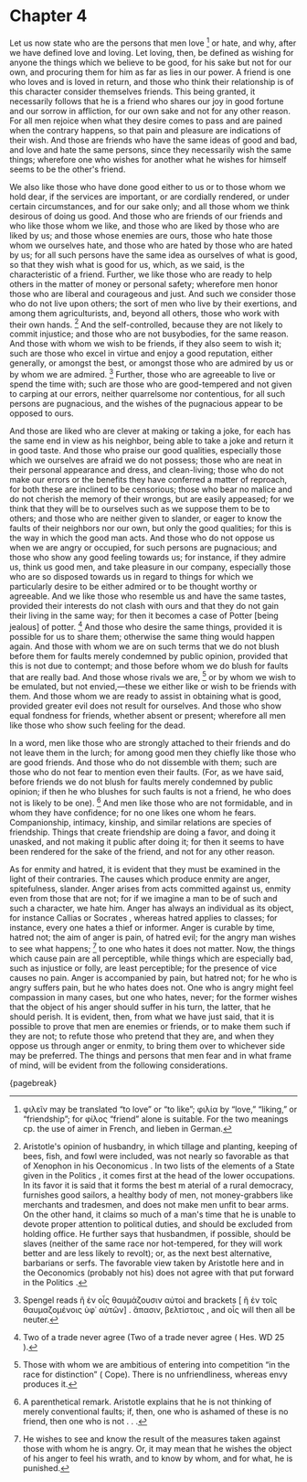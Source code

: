 # Chapter 4

Let us now state who are the persons that men love [^^3_1] or hate, and why, after we have defined love and loving. Let loving, then, be defined as
wishing for anyone the things which we believe to be good, for his sake but not for our own, and procuring them for him as far as lies in our power.
A friend is one who loves and is loved in return, and those who think their relationship is of this character consider themselves friends. This
being granted, it necessarily follows that he is a friend who shares our joy in good fortune and our sorrow in affliction, for our own sake and not
for any other reason. For all men rejoice when what they desire comes to pass and are pained when the contrary happens, so that pain and pleasure
are indications of their wish. And those are friends who have the same ideas of good and bad, and love and hate the same persons, since they
necessarily wish the same things; wherefore one who wishes for another what he wishes for himself seems to be the other's friend.

We also like those who have done good either to us or to those whom we hold dear, if the services are important, or are cordially rendered, or under
certain circumstances, and for our sake only; and all those whom we think desirous of doing us good. And those who are friends of our friends and
who like those whom we like, and those who are liked by those who are liked by us; and those whose enemies are ours, those who hate those whom we
ourselves hate, and those who are hated by those who are hated by us; for all such persons have the same idea as ourselves of what is good, so that
they wish what is good for us, which, as we said, is the characteristic of a friend. Further, we like those who are ready to help others in the
matter of money or personal safety; wherefore men honor those who are liberal and courageous and just. And such we consider those who do not live
upon others; the sort of men who live by their exertions, and among them agriculturists, and, beyond all others, those who work with their own
hands. [^^3_2] And the self-controlled, because they are not likely to commit injustice; and those who are not busybodies, for the same reason. And
those with whom we wish to be friends, if they also seem to wish it; such are those who excel in virtue and enjoy a good reputation, either
generally, or amongst the best, or amongst those who are admired by us or by whom we are admired. [^^3_3] Further, those who are agreeable to live
or spend the time with; such are those who are good-tempered and not given to carping at our errors, neither quarrelsome nor contentious, for all
such persons are pugnacious, and the wishes of the pugnacious appear to be opposed to ours.

And those are liked who are clever at making or taking a joke, for each has the same end in view as his neighbor, being able to take a joke and
return it in good taste. And those who praise our good qualities, especially those which we ourselves are afraid we do not possess; those who are
neat in their personal appearance and dress, and clean-living; those who do not make our errors or the benefits they have conferred a matter of
reproach, for both these are inclined to be censorious; those who bear no malice and do not cherish the memory of their wrongs, but are easily
appeased; for we think that they will be to ourselves such as we suppose them to be to others; and those who are neither given to slander, or eager
to know the faults of their neighbors nor our own, but only the good qualities; for this is the way in which the good man acts. And those who do not
oppose us when we are angry or occupied, for such persons are pugnacious; and those who show any good feeling towards us; for instance, if they
admire us, think us good men, and take pleasure in our company, especially those who are so disposed towards us in regard to things for which we
particularly desire to be either admired or to be thought worthy or agreeable. And we like those who resemble us and have the same tastes, provided
their interests do not clash with ours and that they do not gain their living in the same way; for then it becomes a case of Potter [being jealous]
of potter. [^^3_4] And those who desire the same things, provided it is possible for us to share them; otherwise the same thing would happen again.
And those with whom we are on such terms that we do not blush before them for faults merely condemned by public opinion, provided that this is not
due to contempt; and those before whom we do blush for faults that are really bad. And those whose rivals we are, [^^3_5] or by whom we wish to be
emulated, but not envied,—these we either like or wish to be friends with them. And those whom we are ready to assist in obtaining what is good,
provided greater evil does not result for ourselves. And those who show equal fondness for friends, whether absent or present; wherefore all men
like those who show such feeling for the dead.

In a word, men like those who are strongly attached to their friends and do not leave them in the lurch; for among good men they chiefly like those who are good friends. And those who do not dissemble with them; such
are those who do not fear to mention even their faults. (For, as we have said, before friends we do not blush for faults merely condemned by public
opinion; if then he who blushes for such faults is not a friend, he who does not is likely to be one). [^^3_6] And men like those who are not
formidable, and in whom they have confidence; for no one likes one whom he fears. Companionship, intimacy, kinship, and similar relations are
species of friendship. Things that create friendship are doing a favor, and doing it unasked, and not making it public after doing it; for then it
seems to have been rendered for the sake of the friend, and not for any other reason.

As for enmity and hatred, it is evident that they must be examined in the light of their contraries. The causes which produce enmity are anger,
spitefulness, slander. Anger arises from acts committed against us, enmity even from those that are not; for if we imagine a man to be of such and
such a character, we hate him. Anger has always an individual as its object, for instance Callias or Socrates , whereas hatred applies to classes;
for instance, every one hates a thief or informer. Anger is curable by time, hatred not; the aim of anger is pain, of hatred evil; for the angry man
wishes to see what happens; [^^3_7] to one who hates it does not matter. Now, the things which cause pain are all perceptible, while things which
are especially bad, such as injustice or folly, are least perceptible; for the presence of vice causes no pain. Anger is accompanied by pain, but
hatred not; for he who is angry suffers pain, but he who hates does not. One who is angry might feel compassion in many cases, but one who hates,
never; for the former wishes that the object of his anger should suffer in his turn, the latter, that he should perish. It is evident, then, from
what we have just said, that it is possible to prove that men are enemies or friends, or to make them such if they are not; to refute those who
pretend that they are, and when they oppose us through anger or enmity, to bring them over to whichever side may be preferred. The things and
persons that men fear and in what frame of mind, will be evident from the following considerations.

{pagebreak}

[^^3_1]: φιλεῖν may be translated “to love” or “to like”; φιλία by “love,” “liking,” or “friendship”; for φίλος “friend” alone is suitable. For the
two meanings cp. the use of aimer in French, and lieben in German.

[^^3_2]: Aristotle's opinion of husbandry, in
which tillage and planting, keeping of bees, fish, and fowl were included, was not nearly so favorable as that of Xenophon in his Oeconomicus . In
two lists of the elements of a State given in the Politics , it comes first at the head of the lower occupations. In its favor it is said that it
forms the best m aterial of a rural democracy, furnishes good sailors, a healthy body of men, not money-grabbers like merchants and tradesmen, and
does not make men unfit to bear arms. On the other hand, it claims so much of a man's time that he is unable to devote proper attention to political
duties, and should be excluded from holding office. He further says that husbandmen, if possible, should be slaves (neither of the same race nor
hot-tempered, for they will work better and are less likely to revolt); or, as the next best alternative, barbarians or serfs. The favorable view
taken by Aristotle here and in the Oeconomics (probably not his) does not agree with that put forward in the Politics .

[^^3_3]: Spengel reads ἢ ἐν οἷς θαυμάζουσιν αὐτοί and brackets [ ἢ ἐν τοῖς θαυμαζομένοις ὑφ᾽ αὑτῶν] . ἅπασιν, βελτίστοις , and οἷς will
then all be neuter.

[^^3_4]: Two of a trade never agree (Two of a trade never agree ( Hes. WD 25 ).

[^^3_5]: Those with whom we are ambitious of entering into competition “in the race for distinction” (
Cope). There is no unfriendliness, whereas envy produces it.

[^^3_6]: A parenthetical remark. Aristotle explains that he is not thinking of merely
conventional faults; if, then, one who is ashamed of these is no friend, then one who is not . . .

[^^3_7]: He wishes to see and know the result of the measures taken against those with whom he is angry. Or, it may mean that he wishes the object of
his anger to feel his wrath, and to know by whom, and for what, he is punished. 

